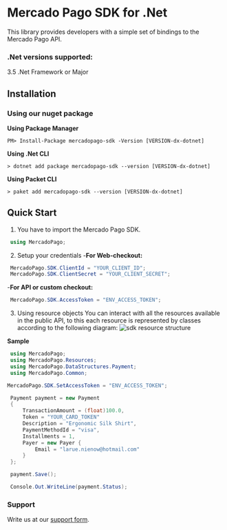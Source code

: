 
# Mercado Pago SDK for .Net

This library provides developers with a simple set of bindings to the Mercado Pago API.

### .Net versions supported:
3.5 .Net Framework or Major

## Installation

### Using our nuget package

**Using Package Manager**

`PM> Install-Package mercadopago-sdk -Version [VERSION-dx-dotnet]`

**Using .Net CLI**

`> dotnet add package mercadopago-sdk --version [VERSION-dx-dotnet]`

**Using Packet CLI**

`> paket add mercadopago-sdk --version [VERSION-dx-dotnet]`

## Quick Start

1. You have to import the Mercado Pago SDK.
```csharp
 using MercadoPago;
```
2. Setup your credentials
-**For Web-checkout:**
```csharp
 MercadoPago.SDK.ClientId = "YOUR_CLIENT_ID";
 MercadoPago.SDK.ClientSecret = "YOUR_CLIENT_SECRET";
```
-**For API or custom checkout:**
```csharp
 MercadoPago.SDK.AccessToken = "ENV_ACCESS_TOKEN";
```
3. Using resource objects
You can interact with all the resources available in the public API, to this each resource is represented by classes according to the following diagram:
![sdk resource structure](https://user-images.githubusercontent.com/864790/34393059-9acad058-eb2e-11e7-9987-494eaf19d109.png)

**Sample**
```csharp
 using MercadoPago;
 using MercadoPago.Resources;
 using MercadoPago.DataStructures.Payment;
 using MercadoPago.Common;

MercadoPago.SDK.SetAccessToken = "ENV_ACCESS_TOKEN";

 Payment payment = new Payment
 {
     TransactionAmount = (float)100.0,
     Token = "YOUR_CARD_TOKEN"
     Description = "Ergonomic Silk Shirt",
     PaymentMethodId = "visa",
     Installments = 1,
     Payer = new Payer {
         Email = "larue.nienow@hotmail.com"
     }
 };

 payment.Save();

 Console.Out.WriteLine(payment.Status);
```

### Support

Write us at our [support form](/support).
